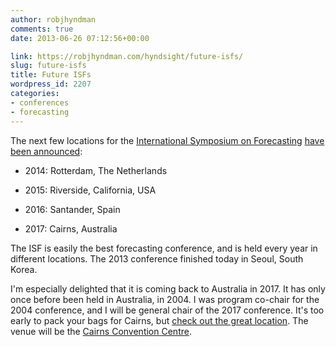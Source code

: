 ```yaml
---
author: robjhyndman
comments: true
date: 2013-06-26 07:12:56+00:00

link: https://robjhyndman.com/hyndsight/future-isfs/
slug: future-isfs
title: Future ISFs
wordpress_id: 2207
categories:
- conferences
- forecasting
---
```


The next few locations for the [International Symposium on Forecasting](http://www.forecasters.org/isf) [have been announced](http://forecasters.org/conferences/international-symposium-on-forecasting/):



	
  * 2014: Rotterdam, The Netherlands

	
  * 2015: Riverside, California, USA

	
  * 2016: Santander, Spain

	
  * 2017: Cairns, Australia


The ISF is easily the best forecasting conference, and is held every year in different locations. The 2013 conference finished today in Seoul, South Korea.

I'm especially delighted that it is coming back to Australia in 2017. It has only once before been held in Australia, in 2004. I was program co-chair for the 2004 conference, and I will be general chair of the 2017 conference. It's too early to pack your bags for Cairns, but [check out the great location](https://www.google.com.au/search?q=cairns+images&qscrl=1&source=lnms&tbm=isch&sa=X&ei=jpTKUfrDAqSyiQfdkIHADA&ved=0CAkQ_AUoAQ&biw=1301&bih=656). The venue will be the [Cairns Convention Centre](http://www.cairnsconvention.com.au/).
